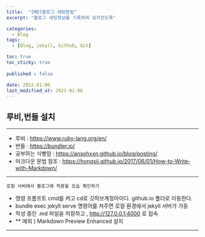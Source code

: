 ```yaml
---
title:  "[MD]블로그 세팅방법"
excerpt: "블로그 세팅정보를 기록하여 잊지안도록"

categories:
  - Blog
tags:
  - [Blog, jekyll, Github, Git]

toc: true
toc_sticky: true
 
published : false 

date: 2022-01-06
last_modified_at: 2021-01-06
---
```


## 루비,번들 설치 

***
- 루비 : https://www.ruby-lang.org/en/  
- 번들 : https://bundler.io/  
- 공부하는 식빵맘 : https://ansohxxn.github.io/blog/posting/
- 마크다운 문법 참조 : https://hongsii.github.io/2017/06/01/How-to-Write-with-Markdown/  

***
    로컬 서버에서 블로그에 적용될 모습 확인하기    
- 명령 프롬프트 cmd를 켜고 cd로 깃허브계정아이디. github.io 폴더로 이동한다.  
- bundle exec jekyll serve 명령어를 쳐주면 로컬 환경에서 jekyll 서버가 가동
- 작성 중인 .md 파일을 저장하고 , http://127.0.0.1:4000 로 접속  
- ** 예외 ) Markdown Preview Enhanced 설치
***

    


